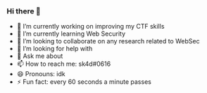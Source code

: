 ### Hi there 👋

<!--
**Skad0sh/Skad0sh** is a ✨ _special_ ✨ repository because its `README.md` (this file) appears on your GitHub profile.

Here are some ideas to get you started:
-->
- 🔭 I’m currently working on improving my CTF skills
- 🌱 I’m currently learning Web Security
- 👯 I’m looking to collaborate on any research related to WebSec
- 🤔 I’m looking for help with 
- 💬 Ask me about 
- 📫 How to reach me: sk4d#0616
- 😄 Pronouns: idk
- ⚡ Fun fact: every 60 seconds a minute passes

